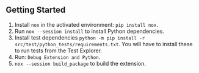 ## Getting Started

1. Install `nox` in the activated environment: `pip install nox`.
2. Run `nox --session install` to install Python dependencies.
3. Install test dependencies `python -m pip install -r src/test/python_tests/requirements.txt`. You will have to install these to run tests from the Test Explorer.
4. Run: `Debug Extension and Python`.
5. `nox --session build_package` to build the extension.
